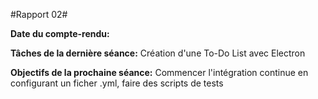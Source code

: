 #Rapport 02#

**Date du compte-rendu:**

**Tâches de la dernière séance:** Création d'une To-Do List avec Electron

**Objectifs de la prochaine séance:** Commencer l'intégration continue en configurant un ficher .yml, faire des scripts de tests
